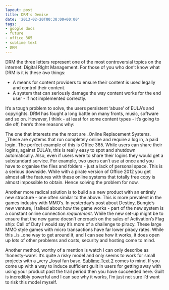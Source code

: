 ```yaml
---
layout: post
title: DRM's Demise
date: '2013-02-20T00:30:00+00:00'
tags:
- google docs
- future
- office 365
- sublime text
- DRM
---
```

DRM the three letters represent one of the most controversial topics on the internet: Digital RIght Management. For those of you who don’t know what DRM is it is these _two_ things:

* A means for content providers to ensure their content is used legally and control their content.
* A system that can seriously damage the way content works for the end user - if not implemented correctly.

It’s a tough problem to solve, the users persistent ‘abuse’ of EULA’s and copyrights. DRM has fought a long battle on many fronts, music, software and so on. However, I think - at least for some content types - it’s going to die off, here’s three reasons why:

The one that interests me the most are _Online Replacement Systems. _These are systems that run completely online and require a log in, a paid login. The perfect example of this is Office 365. While users can share their logins, against EULA’s, this is really easy to spot and shutdown automatically. Also, even if users were to share their logins they would get a substandard service. For example, two users can’t use at once and you have to organise the files and folders - just a lack of personal space. This is a serious downside. While with a pirate version of Office 2012 you get almost all the features with these online systems that totally free copy is almost impossible to obtain. Hence solving the problem for now.

Another more radical solution is to build a a new product with an entirely new structure - one often similar to the above. This is more prevalent in the games industry with MMO’s. In yesterday’s post about Destiny, Bungie’s new venture, I talked about how the game works - part of the new system is a constant online connection _requirement_. While the new set-up might be to ensure that the new game doesn’t encroach on the sales of Activation’s Flag ship: Call of Duty I would say it’s more of a challenge to piracy. These large MMO style games with micro transactions have far lower piracy rates. While this _is _one way to get around it, and I can see how it works, it does open up lots of other problems and costs, security and hosting come to mind.

Another method, worthy of a mention is watch I can only describe as 'honesty-ware’. It’s quite a risky model and only seems to work for small projects with a _very _loyal fan base. [Sublime Text 2](/blog/2012/12/18/sublime-service.html) comes to mind. If you come up with a way to induce sufficient guilt in users for getting away with using your product past the trail period then you have succeeded here. Guilt is incredibly powerful and I can see why it works, I’m just not sure I’d want to risk this model myself.
